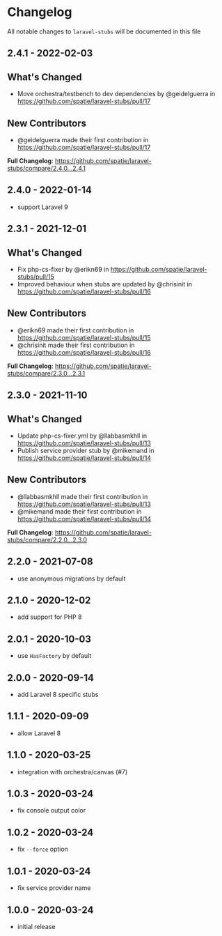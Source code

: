 # Changelog

All notable changes to `laravel-stubs` will be documented in this file

## 2.4.1 - 2022-02-03

## What's Changed

- Move orchestra/testbench to dev dependencies by @geidelguerra in https://github.com/spatie/laravel-stubs/pull/17

## New Contributors

- @geidelguerra made their first contribution in https://github.com/spatie/laravel-stubs/pull/17

**Full Changelog**: https://github.com/spatie/laravel-stubs/compare/2.4.0...2.4.1

## 2.4.0 - 2022-01-14

- support Laravel 9

## 2.3.1 - 2021-12-01

## What's Changed

- Fix php-cs-fixer by @erikn69 in https://github.com/spatie/laravel-stubs/pull/15
- Improved behaviour when stubs are updated by @chrisinit in https://github.com/spatie/laravel-stubs/pull/16

## New Contributors

- @erikn69 made their first contribution in https://github.com/spatie/laravel-stubs/pull/15
- @chrisinit made their first contribution in https://github.com/spatie/laravel-stubs/pull/16

**Full Changelog**: https://github.com/spatie/laravel-stubs/compare/2.3.0...2.3.1

## 2.3.0 - 2021-11-10

## What's Changed

- Update php-cs-fixer.yml by @llabbasmkhll in https://github.com/spatie/laravel-stubs/pull/13
- Publish service provider stub by @mikemand in https://github.com/spatie/laravel-stubs/pull/14

## New Contributors

- @llabbasmkhll made their first contribution in https://github.com/spatie/laravel-stubs/pull/13
- @mikemand made their first contribution in https://github.com/spatie/laravel-stubs/pull/14

**Full Changelog**: https://github.com/spatie/laravel-stubs/compare/2.2.0...2.3.0

## 2.2.0 - 2021-07-08

- use anonymous migrations by default

## 2.1.0 - 2020-12-02

- add support for PHP 8

## 2.0.1 - 2020-10-03

- use `HasFactory` by default

## 2.0.0 - 2020-09-14

- add Laravel 8 specific stubs

## 1.1.1 - 2020-09-09

- allow Laravel 8

## 1.1.0 - 2020-03-25

- integration with orchestra/canvas (#7)

## 1.0.3 - 2020-03-24

- fix console output color

## 1.0.2 - 2020-03-24

- fix `--force` option

## 1.0.1 - 2020-03-24

- fix service provider name

## 1.0.0 - 2020-03-24

- initial release
